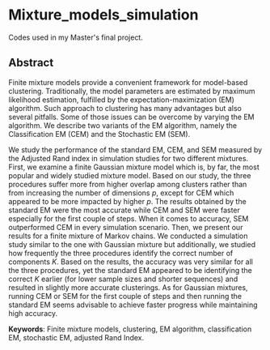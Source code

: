 # Mixture_models_simulation

Codes used in my Master's final project.

## Abstract
Finite mixture models provide a convenient framework for model-based clustering. Traditionally, the model parameters are estimated by maximum likelihood estimation, fulfilled by the expectation-maximization (EM) algorithm. Such approach to clustering has many advantages but also several pitfalls. Some of those issues can be overcome by varying the EM algorithm. We describe two variants of the EM algorithm, namely the Classification EM (CEM) and the Stochastic EM (SEM). 

We study the performance of the standard EM, CEM, and SEM measured by the Adjusted Rand index in simulation studies for two different mixtures. First, we examine a finite Gaussian mixture model which is, by far, the most popular and widely studied mixture model. 
Based on our study, the three procedures suffer more from higher overlap among clusters rather than from increasing the number of dimensions $p$, except for CEM which appeared to be more impacted by higher $p$. 
The results obtained by the standard EM were the most accurate while CEM and SEM were faster especially for the first couple of steps. 
When it comes to accuracy, SEM outperformed CEM in every simulation scenario. 
Then, we present our results for a finite mixture of Markov chains. We conducted a simulation study similar to the one with Gaussian mixture but additionally, we studied how frequently the three procedures identify the correct number of components $K$. 
Based on the results, the accuracy was very similar for all the three procedures, yet the standard EM appeared to be identifying the correct $K$ earlier (for lower sample sizes and shorter sequences) and resulted in slightly more accurate clusterings. As for Gaussian mixtures, running CEM or SEM for the first couple of steps and then running the standard EM seems advisable to achieve faster progress while maintaining high accuracy.

**Keywords**: Finite mixture models, clustering, EM algorithm, classification EM, stochastic EM, adjusted Rand Index.
